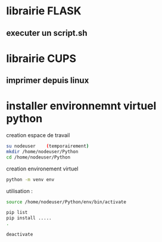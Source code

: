 # librairie FLASK
## executer un script.sh



# librairie CUPS
## imprimer depuis linux


# installer environnemnt virtuel python 
creation espace de travail
```bash
su nodeuser    (temporairement)
mkdir /home/nodeuser/Python
cd /home/nodeuser/Python
```
creation environement virtuel
```bash
python -m venv env
```
utilisation : 
```bash
source /home/nodeuser/Python/env/bin/activate

pip list
pip install .....
.

deactivate
```
